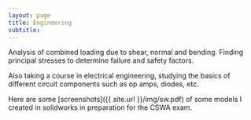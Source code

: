 ```yaml
---
layout: page
title: Engineering
subtitle:
---
```

Analysis of combined loading due to shear, normal and bending. Finding principal stresses to determine failure and safety factors.

Also taking a course in electrical engineering, studying the basics of different circuit components such as op amps, diodes, etc.

Here are some [screenshots]({{ site.url }}/img/sw.pdf) of some models I created in solidworks in preparation for the CSWA exam.
